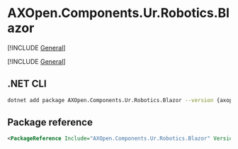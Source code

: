 # AXOpen.Components.Ur.Robotics.Blazor

[!INCLUDE [General](../../docs/README.md)]

[!INCLUDE [General](../../../../docfx/articles/notes/NUGET_PACAKGE_BLAZOR_GENERAL.md)]

## .NET CLI

~~~bash
dotnet add package AXOpen.Components.Ur.Robotics.Blazor --version {axopen-version}
~~~

## Package reference

~~~xml
<PackageReference Include="AXOpen.Components.Ur.Robotics.Blazor" Version="{axopen-version}" />
~~~

